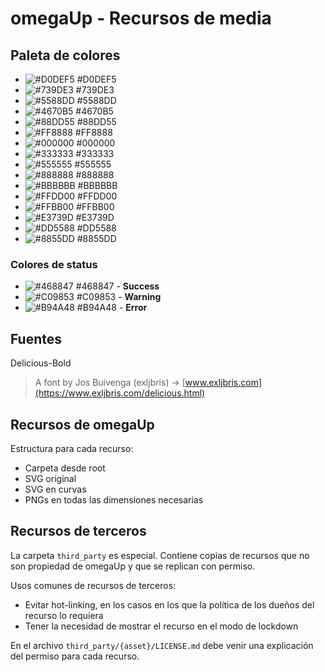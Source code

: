 # omegaUp - Recursos de media

## Paleta de colores

- ![#D0DEF5](https://placehold.it/15/D0DEF5?text=+) #D0DEF5
- ![#739DE3](https://placehold.it/15/739DE3?text=+) #739DE3
- ![#5588DD](https://placehold.it/15/5588DD?text=+) #5588DD
- ![#4670B5](https://placehold.it/15/4670B5?text=+) #4670B5
- ![#88DD55](https://placehold.it/15/88DD55?text=+) #88DD55
- ![#FF8888](https://placehold.it/15/FF8888?text=+) #FF8888
- ![#000000](https://placehold.it/15/000000?text=+) #000000
- ![#333333](https://placehold.it/15/333333?text=+) #333333
- ![#555555](https://placehold.it/15/555555?text=+) #555555
- ![#888888](https://placehold.it/15/888888?text=+) #888888
- ![#BBBBBB](https://placehold.it/15/BBBBBB?text=+) #BBBBBB
- ![#FFDD00](https://placehold.it/15/FFDD00?text=+) #FFDD00
- ![#FFBB00](https://placehold.it/15/FFBB00?text=+) #FFBB00
- ![#E3739D](https://placehold.it/15/E3739D?text=+) #E3739D
- ![#DD5588](https://placehold.it/15/DD5588?text=+) #DD5588
- ![#8855DD](https://placehold.it/15/8855DD?text=+) #8855DD

### Colores de status

- ![#468847](https://placehold.it/15/468847?text=+) #468847 - **Success**
- ![#C09853](https://placehold.it/15/C09853?text=+) #C09853 - **Warning**
- ![#B94A48](https://placehold.it/15/B94A48?text=+) #B94A48 - **Error**

## Fuentes

Delicious-Bold

> A font by Jos Buivenga (exljbris) -> [www.exljbris.com](https://www.exljbris.com/delicious.html)

## Recursos de omegaUp

Estructura para cada recurso:

- Carpeta desde root
- SVG original
- SVG en curvas
- PNGs en todas las dimensiones necesarias

## Recursos de terceros

La carpeta `third_party` es especial. Contiene copias de recursos que no son propiedad de omegaUp y que se replican con permiso.

Usos comunes de recursos de terceros:

- Evitar hot-linking, en los casos en los que la política de los dueños del recurso lo requiera
- Tener la necesidad de mostrar el recurso en el modo de lockdown

En el archivo `third_party/{asset}/LICENSE.md` debe venir una explicación del permiso para cada recurso.
